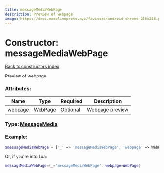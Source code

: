 ```yaml
---
title: messageMediaWebPage
description: Preview of webpage
image: https://docs.madelineproto.xyz/favicons/android-chrome-256x256.png
---
```

# Constructor: messageMediaWebPage  
[Back to constructors index](index.md)



Preview of webpage

### Attributes:

| Name     |    Type       | Required | Description |
|----------|---------------|----------|-------------|
|webpage|[WebPage](../types/WebPage.md) | Optional|Webpage preview|



### Type: [MessageMedia](../types/MessageMedia.md)


### Example:

```php
$messageMediaWebPage = ['_' => 'messageMediaWebPage', 'webpage' => WebPage];
```  


Or, if you're into Lua:

```lua
messageMediaWebPage={_='messageMediaWebPage', webpage=WebPage}

```


